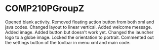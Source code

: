 # COMP210PGroupZ
Opened blank activity.
Removed floating action button from both xml and java codes.
Changed layout to linear vertical.
Added welcome message.
Added image.
Added button but doesn't work yet.
Changed the launcher logo to a globe image.
Locked the orientation to portrait.
Commented out the settings button of the toolbar in menu xml and main code.
